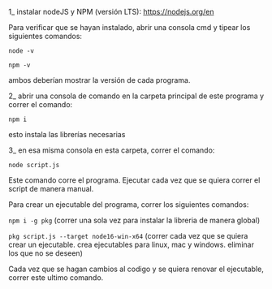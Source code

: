 1_ instalar nodeJS y NPM (versión LTS): https://nodejs.org/en

Para verificar que se hayan instalado, abrir una consola cmd y tipear los siguientes comandos:

`node -v`

`npm -v`

ambos deberían mostrar la versión de cada programa.

2_ abrir una consola de comando en la carpeta principal de este programa y correr el comando: 

`npm i`

esto instala las librerías necesarias

3_ en esa misma consola en esta carpeta, correr el comando:

`node script.js`

Este comando corre el programa. Ejecutar cada vez que se quiera correr el script de manera manual.

Para crear un ejecutable del programa, correr los siguientes comandos:

`npm i -g pkg`  (correr una sola vez para instalar la libreria de manera global)

`pkg script.js --target node16-win-x64` (correr cada vez que se quiera crear un ejecutable. crea ejecutables para linux, mac y windows. eliminar los que no se deseen)

Cada vez que se hagan cambios al codigo y se quiera renovar el ejecutable, correr este ultimo comando.